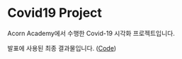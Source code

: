 # Covid19 Project

Acorn Academy에서 수행한 Covid-19 시각화 프로젝트입니다.

발표에 사용된 최종 결과물입니다. ([Code](./EfficientNet_silu.ipynb))

